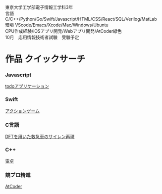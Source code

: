 東京大学工学部電子情報工学科3年  
言語 C/C++/Python/Go/Swift/Javascript/HTML/CSS/React/SQL/Verilog/MatLab  
環境 VScode/Emacs/Xcode/Mac/Windows/Ubuntu  
CPU作成経験/iOSアプリ開発/Webアプリ開発/AtCoder緑色   
10月　応用情報技術者試験　受験予定

# 作品 クイックサーチ
### Javascript
[todoアプリケーション](https://github.com/haruponponpopon/codesandbox)
### Swift  
[アクションゲーム](https://github.com/haruponponpopon/BalloonPanicNew)  
### C言語  
[DFTを用いた救急車のサイレン再現](https://github.com/haruponponpopon/3S-experiment/tree/main/sound)  
### C++  
[電卓](https://github.com/haruponponpopon/STEP/tree/week3)  
###  競プロ精進  
[AtCoder](https://github.com/haruponponpopon/AtCoderforGreen)
